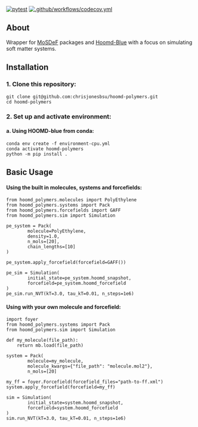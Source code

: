[![pytest](https://github.com/chrisjonesbsu/hoomd-polymers/actions/workflows/pytest.yml/badge.svg)](https://github.com/chrisjonesbsu/hoomd-polymers/actions/workflows/pytest.yml)
[![.github/workflows/codecov.yml](https://github.com/chrisjonesBSU/hoomd-polymers/actions/workflows/codecov.yml/badge.svg?branch=main)](https://github.com/chrisjonesBSU/hoomd-polymers/actions/workflows/main.yml)
## About

Wrapper for [MoSDeF](https://github.com/mosdef-hub) packages and [Hoomd-Blue](https://github.com/glotzerlab/hoomd-blue) with 
a focus on simulating soft matter systems.

## Installation

### 1. Clone this repository: ###  

```
git clone git@github.com:chrisjonesbsu/hoomd-polymers.git  
cd hoomd-polymers  
```

### 2. Set up and activate environment: ###  
#### a. Using HOOMD-blue from conda:
```
conda env create -f environment-cpu.yml  
conda activate hoomd-polymers 
python -m pip install .
```  

## Basic Usage
#### Using the built in molecules, systems and forcefields:
```
from hoomd_polymers.molecules import PolyEthylene
from hoomd_polymers.systems import Pack
from hoomd_polymers.forcefields import GAFF
from hoomd_polymers.sim import Simulation

pe_system = Pack(
        molecule=PolyEthylene,
        density=1.0,
        n_mols=[20],
        chain_lengths=[10]
)

pe_system.apply_forcefield(forcefield=GAFF())

pe_sim = Simulation(
        initial_state=pe_system.hoomd_snapshot,
        forcefield=pe_system.hoomd_forcefield
)
pe_sim.run_NVT(kT=3.0, tau_kT=0.01, n_steps=1e6)
```

#### Using with your own molecule and forcefield:
```
import foyer
from hoomd_polymers.systems import Pack
from hoomd_polymers.sim import Simulation

def my_molecule(file_path):
    return mb.load(file_path)

system = Pack(
        molecule=my_molecule,
        molecule_kwargs={"file_path": "molecule.mol2"},
        n_mols=[20]

my_ff = foyer.Forcefield(forcefield_files="path-to-ff.xml")
system.apply_forcefield(forcefield=my_ff)

sim = Simulation(
        initial_state=system.hoomd_snapshot,
        forcefield=system.hoomd_forcefield
)
sim.run_NVT(kT=3.0, tau_kT=0.01, n_steps=1e6)
```
